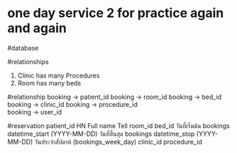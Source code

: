# one day service 2 for practice again and again

#database

#relationships
1. Clinic has many Procedures
2. Room has many beds

#relationship
booking -> patient_id
booking -> room_id
booking -> bed_id
booking -> clinic_id
booking -> procedure_id          
booking -> user_id

#reservation
patient_id
HN
Full name
Tell
room_id
bed_id
วันที่เริ่มต้น bookings datetime_start (YYYY-MM-DD)
วันที่สิ้นสุด bookings datetime_stop (YYYY-MM-DD)
วันประจำสัปดาห์ (bookings_week_day)
clinic_id
procedure_id